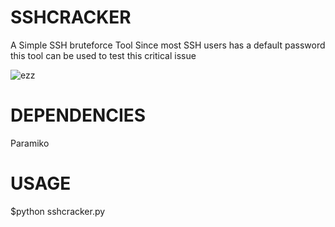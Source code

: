 # SSHCRACKER
A Simple SSH bruteforce Tool 
Since most SSH users has a default password this tool can be used to test this critical issue


![ezz](https://user-images.githubusercontent.com/30495066/107441702-5994cb00-6b3e-11eb-8add-ff26d58e4999.PNG)

# DEPENDENCIES
Paramiko

# USAGE
 $python sshcracker.py
